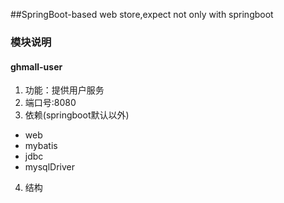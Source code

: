 ##SpringBoot-based web store,expect not only with springboot

### 模块说明
#### ghmall-user
1. 功能：提供用户服务
2. 端口号:8080
3. 依赖(springboot默认以外)
- web
- mybatis
- jdbc
- mysqlDriver
4. 结构
